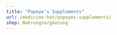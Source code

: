 ```yaml
---
title: "Popeye's Supplements"
url: /medicine-hat/popeyes-supplements/
shop: Nahrungsergänzung
---
```

